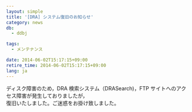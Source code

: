 ```yaml
---
layout: simple
title: '[DRA] システム復旧のお知らせ'
category: news
db:
  - ddbj

tags:
  - メンテナンス

date: 2014-06-02T15:17:15+09:00
retire_time: 2014-06-02T15:17:15+09:00
lang: ja
---
```


<p>ディスク障害のため，DRA 検索システム（DRASearch)，FTP サイトへのアクセス障害が発生しておりましたが，<br>復旧いたしました。ご迷惑をお掛け致しました。</p>
